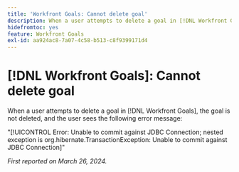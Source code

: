 ```yaml
---
title: 'Workfront Goals: Cannot delete goal'
description: When a user attempts to delete a goal in [!DNL Workfront Goals], the goal is not deleted, and the user sees an error message.
hidefromtoc: yes
feature: Workfront Goals
exl-id: aa924ac8-7a07-4c58-b513-c8f9399171d4
---
```

# [!DNL Workfront Goals]: Cannot delete goal

When a user attempts to delete a goal in [!DNL Workfront Goals], the goal is not deleted, and the user sees the following error message:

"[!UICONTROL Error: Unable to commit against JDBC Connection; nested exception is org.hibernate.TransactionException: Unable to commit against JDBC Connection]"

_First reported on March 26, 2024._

